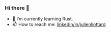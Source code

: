 ### Hi there 👋
- 🌱 I’m currently learning Rust.
- 📫 How to reach me: [linkedin/in/julienliottard](https://www.linkedin.com/in/julienliottard/)
<!--
**jliottard/jliottard** is a ✨ _special_ ✨ repository because its `README.md` (this file) appears on your GitHub profile.

Here are some ideas to get you started:

- 🔭 I’m currently working on ...
- 🌱 I’m currently learning ...
- 👯 I’m looking to collaborate on ...
- 🤔 I’m looking for help with ...
- 💬 Ask me about ...
- 📫 How to reach me: ...
- 😄 Pronouns: ...
- ⚡ Fun fact: ...
-->
